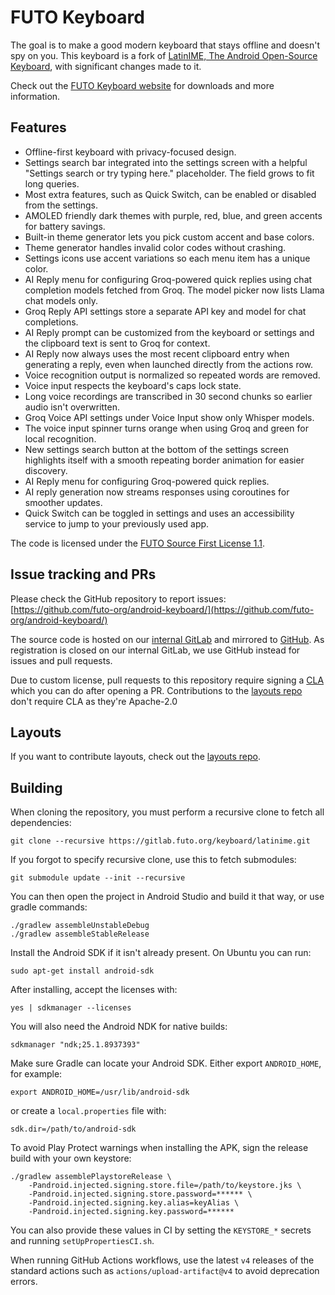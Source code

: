 # FUTO Keyboard

The goal is to make a good modern keyboard that stays offline and doesn't spy on you. This keyboard is a fork of [LatinIME, The Android Open-Source Keyboard](https://android.googlesource.com/platform/packages/inputmethods/LatinIME), with significant changes made to it.

Check out the [FUTO Keyboard website](https://keyboard.futo.org/) for downloads and more information.

## Features

- Offline-first keyboard with privacy-focused design.
- Settings search bar integrated into the settings screen with a helpful "Settings search or try typing here." placeholder. The field grows to fit long queries.
- Most extra features, such as Quick Switch, can be enabled or disabled from the settings.
- AMOLED friendly dark themes with purple, red, blue, and green accents for battery savings.
- Built-in theme generator lets you pick custom accent and base colors.
- Theme generator handles invalid color codes without crashing.
- Settings icons use accent variations so each menu item has a unique color.
- AI Reply menu for configuring Groq-powered quick replies using chat completion models fetched from Groq.
  The model picker now lists Llama chat models only.
- Groq Reply API settings store a separate API key and model for chat completions.
- AI Reply prompt can be customized from the keyboard or settings and the clipboard text is sent to Groq for context.
- AI Reply now always uses the most recent clipboard entry when generating a reply, even when launched directly from the actions row.
- Voice recognition output is normalized so repeated words are removed.
- Voice input respects the keyboard's caps lock state.
- Long voice recordings are transcribed in 30 second chunks so earlier audio isn't overwritten.
- Groq Voice API settings under Voice Input show only Whisper models.
- The voice input spinner turns orange when using Groq and green for local recognition.
- New settings search button at the bottom of the settings screen highlights itself with a smooth repeating border animation for easier discovery.
- AI Reply menu for configuring Groq-powered quick replies.
- AI reply generation now streams responses using coroutines for smoother updates.
- Quick Switch can be toggled in settings and uses an accessibility service to jump to your previously used app.

The code is licensed under the [FUTO Source First License 1.1](LICENSE.md).

## Issue tracking and PRs

Please check the GitHub repository to report issues: [https://github.com/futo-org/android-keyboard/](https://github.com/futo-org/android-keyboard/)

The source code is hosted on our [internal GitLab](https://gitlab.futo.org/keyboard/latinime) and mirrored to [GitHub](https://github.com/futo-org/android-keyboard/). As registration is closed on our internal GitLab, we use GitHub instead for issues and pull requests.

Due to custom license, pull requests to this repository require signing a [CLA](https://cla.futo.org/) which you can do after opening a PR. Contributions to the [layouts repo](https://github.com/futo-org/futo-keyboard-layouts) don't require CLA as they're Apache-2.0

## Layouts

If you want to contribute layouts, check out the [layouts repo](https://github.com/futo-org/futo-keyboard-layouts).

## Building

When cloning the repository, you must perform a recursive clone to fetch all dependencies:
```
git clone --recursive https://gitlab.futo.org/keyboard/latinime.git
```

If you forgot to specify recursive clone, use this to fetch submodules:
```
git submodule update --init --recursive
```

You can then open the project in Android Studio and build it that way, or use gradle commands:
```
./gradlew assembleUnstableDebug
./gradlew assembleStableRelease
```

Install the Android SDK if it isn't already present. On Ubuntu you can run:
```
sudo apt-get install android-sdk
```
After installing, accept the licenses with:
```
yes | sdkmanager --licenses
```
You will also need the Android NDK for native builds:
```
sdkmanager "ndk;25.1.8937393"
```

Make sure Gradle can locate your Android SDK. Either export `ANDROID_HOME`, for example:
```
export ANDROID_HOME=/usr/lib/android-sdk
```
or create a `local.properties` file with:

```
sdk.dir=/path/to/android-sdk
```

To avoid Play Protect warnings when installing the APK, sign the release build with your own keystore:
```
./gradlew assemblePlaystoreRelease \
    -Pandroid.injected.signing.store.file=/path/to/keystore.jks \
    -Pandroid.injected.signing.store.password=****** \
    -Pandroid.injected.signing.key.alias=keyAlias \
    -Pandroid.injected.signing.key.password=******
```
You can also provide these values in CI by setting the `KEYSTORE_*` secrets and
running `setUpPropertiesCI.sh`.

When running GitHub Actions workflows, use the latest `v4` releases of the standard actions such as `actions/upload-artifact@v4` to avoid deprecation errors.
